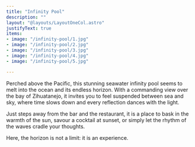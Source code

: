 ```yaml
---
title: "Infinity Pool"
description: ""
layout: "@layouts/LayoutOneCol.astro"
justifyText: true
items:
- image: "/infinity-pool/1.jpg"
- image: "/infinity-pool/2.jpg"
- image: "/infinity-pool/3.jpg"
- image: "/infinity-pool/4.jpg"
- image: "/infinity-pool/5.jpg"

---
```

Perched above the Pacific, this stunning seawater infinity pool seems to melt into the ocean and its endless horizon. With a commanding view over the bay of Zihuatanejo, it invites you to feel suspended between sea and sky, where time slows down and every reflection dances with the light.

Just steps away from the bar and the restaurant, it is a place to bask in the warmth of the sun, savour a cocktail at sunset, or simply let the rhythm of the waves cradle your thoughts.

Here, the horizon is not a limit: it is an experience.

